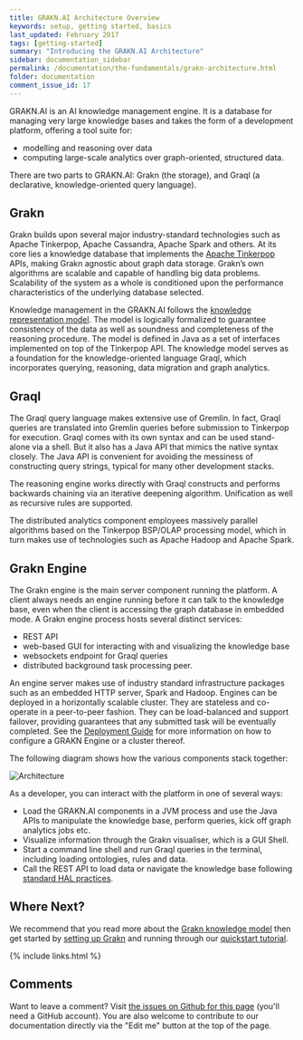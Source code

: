 ```yaml
---
title: GRAKN.AI Architecture Overview
keywords: setup, getting started, basics
last_updated: February 2017
tags: [getting-started]
summary: "Introducing the GRAKN.AI Architecture"
sidebar: documentation_sidebar
permalink: /documentation/the-fundamentals/grakn-architecture.html
folder: documentation
comment_issue_id: 17
---
```


GRAKN.AI is an AI knowledge management engine. It is a database for managing very large knowledge bases and takes the form of a development platform, offering a tool suite for:

* modelling and reasoning over data
* computing large-scale analytics over graph-oriented, structured data.

There are two parts to GRAKN.AI: Grakn (the storage), and Graql (a  declarative, knowledge-oriented query language).

## Grakn

Grakn builds upon several major industry-standard technologies such as Apache Tinkerpop, Apache Cassandra, Apache Spark and others. At its core lies a knowledge database that implements the [Apache Tinkerpop](https://tinkerpop.apache.org) APIs, making Grakn agnostic about graph data storage. Grakn’s own algorithms are scalable and capable of handling big data problems. Scalability of the system as a whole is conditioned upon the performance characteristics of the underlying database selected. 

Knowledge management in the GRAKN.AI follows the [knowledge representation model](../the-fundamentals/grakn-knowledge-model.html). The model is logically formalized to guarantee consistency of the data as well as soundness and completeness of the reasoning procedure. The model is defined in Java as a set of interfaces implemented on top of the Tinkerpop API. The knowledge model serves as a foundation for the knowledge-oriented language Graql, which incorporates querying, reasoning, data migration and graph analytics.

## Graql

The Graql query language makes extensive use of Gremlin. In fact, Graql queries are translated into Gremlin queries before submission to Tinkerpop for execution. Graql comes with its own syntax and can be used stand-alone via a shell. But it also has a Java API that mimics the native syntax closely. The Java API is convenient for avoiding the messiness of constructing query strings, typical for many other development stacks.

The reasoning engine works directly with Graql constructs and performs backwards chaining via an iterative deepening algorithm. Unification as well as recursive rules are supported.

The distributed analytics component employees massively parallel algorithms based on the Tinkerpop BSP/OLAP processing model, which in turn makes use of technologies such as Apache Hadoop and Apache Spark. 

## Grakn Engine

The Grakn engine is the main server component running the platform. A client always needs an engine running before it can talk to the knowledge base, even when the client is accessing the graph database in embedded mode. A Grakn engine process hosts several distinct services:

* REST API
* web-based GUI for interacting with and visualizing the knowledge base
* websockets endpoint for Graql queries
* distributed background task processing peer.

An engine server makes use of industry standard infrastructure packages such as an embedded HTTP server, Spark and Hadoop. Engines can be deployed in a horizontally scalable cluster. They are stateless and co-operate in a peer-to-peer fashion. They can be load-balanced and support failover, providing guarantees that any submitted task will be eventually completed. See the [Deployment Guide](../deploy-grakn/grakn-deployment-guide.html) for more information on how to configure a GRAKN Engine or a cluster thereof.

The following diagram shows how the various components stack together:

![Architecture](/images/grakn-architecture.png)

As a developer, you can interact with the platform in one of several ways:

* Load the GRAKN.AI components in a JVM process and use the Java APIs to manipulate the knowledge base, perform queries, kick off graph analytics jobs etc.
* Visualize information through the Grakn visualiser, which is a GUI Shell.
* Start a command line shell and run Graql queries in the terminal, including loading ontologies, rules and data.
* Call the REST API to load data or navigate the knowledge base following [standard HAL practices](http://stateless.co/hal_specification.html).


## Where Next?

We recommend that you read more about the [Grakn knowledge model](../the-fundamentals/grakn-knowledge-model.html) then get started by [setting up Grakn](..get-started/setup-guide.html) and running through our [quickstart tutorial](../get-started/quickstart-tutorial.html).

{% include links.html %}

## Comments
Want to leave a comment? Visit <a href="https://github.com/graknlabs/docs/issues/17" target="_blank">the issues on Github for this page</a> (you'll need a GitHub account). You are also welcome to contribute to our documentation directly via the "Edit me" button at the top of the page.

